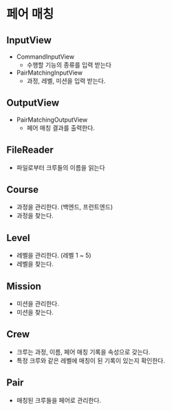 # 페어 매칭

## InputView
- CommandInputView
  - 수행할 기능의 종류를 입력 받는다
- PairMatchingInputView
  - 과정, 레벨, 미션을 입력 받는다.

## OutputView
- PairMatchingOutputView
  - 페어 매칭 결과를 출력한다.

## FileReader
- 파일로부터 크루들의 이름을 읽는다

## Course
- 과정을 관리한다. (백엔드, 프런트엔드)
- 과정을 찾는다.

## Level
- 레벨을 관리한다. (레벨 1 ~ 5)
- 레벨을 찾는다.

## Mission
- 미션을 관리한다.
- 미션을 찾는다.


## Crew
- 크루는 과정, 이름, 페어 매칭 기록을 속성으로 갖는다.
- 특정 크루와 같은 레벨에 매칭이 된 기록이 있는지 확인한다.

## Pair
- 매칭된 크루들을 페어로 관리한다.